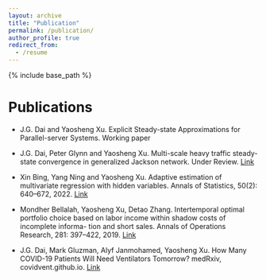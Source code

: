 ```yaml
---
layout: archive
title: "Publication"
permalink: /publication/
author_profile: true
redirect_from:
  - /resume
---
```


{% include base_path %}

Publications
======
* J.G. Dai and Yaosheng Xu.
Explicit Steady-state Approximations for Parallel-server Systems. Working paper

* J.G. Dai, Peter Glynn and Yaosheng Xu.
Multi-scale heavy traffic steady-state convergence in generalized Jackson network. Under Review. [Link](https://arxiv.org/abs/2304.01499)

* Xin Bing, Yang Ning and Yaosheng Xu.
Adaptive estimation of multivariate regression with hidden variables. Annals of Statistics, 50(2): 640–672, 2022. [Link](https://projecteuclid.org/journals/annals-of-statistics/volume-50/issue-2/Adaptive-estimation-in-multivariate-response-regression-with-hidden-variables/10.1214/21-AOS2059.short)

* Mondher Bellalah, Yaosheng Xu, Detao Zhang.
Intertemporal optimal portfolio choice based on labor income within shadow costs of incomplete informa- tion and short sales.
Annals of Operations Research, 281: 397–422, 2019. [Link](https://link.springer.com/article/10.1007/s10479-018-2901-4)

* J.G. Dai, Mark Gluzman, Alyf Janmohamed, Yaosheng Xu. How Many COVID-19 Patients Will Need Ventilators Tomorrow? medRxiv, covidvent.github.io. [Link](https://www.medrxiv.org/content/10.1101/2020.05.18.20105783v2.full)

 
